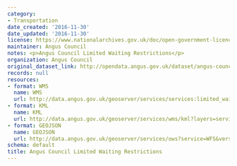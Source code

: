 ```yaml
---
category:
- Transportation
date_created: '2016-11-30'
date_updated: '2016-11-30'
license: https://www.nationalarchives.gov.uk/doc/open-government-licence/version/3/
maintainer: Angus Council
notes: <p>Angus Council Limited Waiting Restrictions</p>
organization: Angus Council
original_dataset_link: http://opendata.angus.gov.uk/dataset/angus-council-limited-waiting-restrictions
records: null
resources:
- format: WMS
  name: WMS
  url: http://data.angus.gov.uk/geoserver/services/services:limited_waiting/wms?service=WMS&request=GetMap
- format: KML
  name: KML
  url: http://data.angus.gov.uk/geoserver/services/wms/kml?layers=services:limited_waiting&mode=download
- format: GEOJSON
  name: GEOJSON
  url: http://data.angus.gov.uk/geoserver/services/ows?service=WFS&version=1.0.0&request=GetFeature&typeName=services:limited_waiting&outputFormat=application%2Fjson&srsName=EPSG:3857
schema: default
title: Angus Council Limited Waiting Restrictions
---
```

